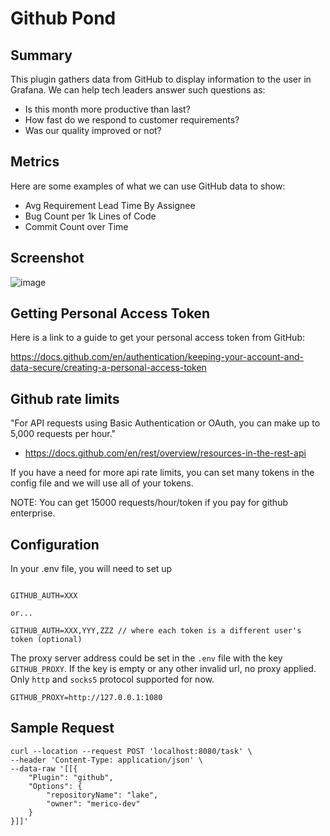 # Github Pond

## Summary

This plugin gathers data from GitHub to display information to the user in Grafana. We can help tech leaders answer such questions as:

- Is this month more productive than last?
- How fast do we respond to customer requirements?
- Was our quality improved or not?

## Metrics

Here are some examples of what we can use GitHub data to show:
- Avg Requirement Lead Time By Assignee
- Bug Count per 1k Lines of Code
- Commit Count over Time

## Screenshot

![image](https://user-images.githubusercontent.com/27032263/141855099-f218f220-1707-45fa-aced-6742ab4c4286.png)

## Getting Personal Access Token

Here is a link to a guide to get your personal access token from GitHub:

https://docs.github.com/en/authentication/keeping-your-account-and-data-secure/creating-a-personal-access-token

## Github rate limits

"For API requests using Basic Authentication or OAuth, you can make up to 5,000 requests per hour."

- https://docs.github.com/en/rest/overview/resources-in-the-rest-api

If you have a need for more api rate limits, you can set many tokens in the config file and we will use all of your tokens.

NOTE: You can get 15000 requests/hour/token if you pay for github enterprise.

## Configuration

In your .env file, you will need to set up

```

GITHUB_AUTH=XXX

or...

GITHUB_AUTH=XXX,YYY,ZZZ // where each token is a different user's token (optional)
```

The proxy server address could be set in the `.env` file with the key `GITHUB_PROXY`. 
If the key is empty or any other invalid url, no proxy applied. Only `http` and `socks5` protocol supported for now.

```
GITHUB_PROXY=http://127.0.0.1:1080
```


## Sample Request

```
curl --location --request POST 'localhost:8080/task' \
--header 'Content-Type: application/json' \
--data-raw '[[{
    "Plugin": "github",
    "Options": {
        "repositoryName": "lake",
        "owner": "merico-dev"
    }
}]]'
```
